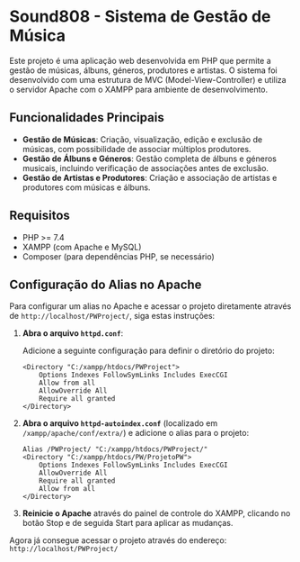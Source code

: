 # Sound808 - Sistema de Gestão de Música

Este projeto é uma aplicação web desenvolvida em PHP que permite a gestão de músicas, álbuns, géneros, produtores e artistas. O sistema foi desenvolvido com uma estrutura de MVC (Model-View-Controller) e utiliza o servidor Apache com o XAMPP para ambiente de desenvolvimento.

## Funcionalidades Principais

- **Gestão de Músicas**: Criação, visualização, edição e exclusão de músicas, com possibilidade de associar múltiplos produtores.
- **Gestão de Álbuns e Géneros**: Gestão completa de álbuns e géneros musicais, incluindo verificação de associações antes de exclusão.
- **Gestão de Artistas e Produtores**: Criação e associação de artistas e produtores com músicas e álbuns.

## Requisitos

- PHP >= 7.4
- XAMPP (com Apache e MySQL)
- Composer (para dependências PHP, se necessário)

## Configuração do Alias no Apache

Para configurar um alias no Apache e acessar o projeto diretamente através de `http://localhost/PWProject/`, siga estas instruções:

1. **Abra o arquivo `httpd.conf`**:
   
   Adicione a seguinte configuração para definir o diretório do projeto:

    ```apacheconf
    <Directory "C:/xampp/htdocs/PWProject">
        Options Indexes FollowSymLinks Includes ExecCGI
        Allow from all
        AllowOverride All
        Require all granted
    </Directory>
    ```

2. **Abra o arquivo `httpd-autoindex.conf`** (localizado em `/xampp/apache/conf/extra/`) e adicione o alias para o projeto:

    ```apacheconf
    Alias /PWProject/ "C:/xampp/htdocs/PWProject/"
    <Directory "C:/xampp/htdocs/PW/ProjetoPW">
        Options Indexes FollowSymLinks Includes ExecCGI
        AllowOverride All
        Require all granted
        Allow from all
    </Directory>
    ```

3. **Reinicie o Apache** através do painel de controle do XAMPP, clicando no botão Stop e de seguida Start para aplicar as mudanças.

Agora já consegue acessar o projeto através do endereço: `http://localhost/PWProject/`